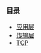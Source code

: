 

###  目录

- [应用层](https://github.com/wangjiapu/Conclusion/blob/master/%E8%AE%A1%E7%AE%97%E6%9C%BA%E7%BD%91%E7%BB%9C/%E5%BA%94%E7%94%A8%E5%B1%82.md)
- [传输层]()
- [TCP]()